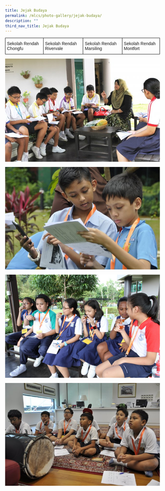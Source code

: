 ```yaml
---
title: Jejak Budaya
permalink: /mlcs/photo-gallery/jejak-budaya/
description: ""
third_nav_title: Jejak Budaya
---
```

<style type="text/css">
.tg  {border-collapse:collapse;border-spacing:0;}
.tg td{border-color:black;border-style:solid;border-width:1px;font-family:Arial, sans-serif;font-size:14px;
  overflow:hidden;padding:10px 5px;word-break:normal;}
.tg th{border-color:black;border-style:solid;border-width:1px;font-family:Arial, sans-serif;font-size:14px;
  font-weight:normal;overflow:hidden;padding:10px 5px;word-break:normal;}
.tg .tg-0lax{text-align:left;vertical-align:top}
</style>
<table class="tg">
<thead>
  <tr>
    <td class="tg-0lax">Sekolah Rendah Chongfu</td>
    <td class="tg-0lax">Sekolah Rendah Rivervale</td>
    <td class="tg-0lax">Sekolah Rendah Marsiling</td>
    <td class="tg-0lax">Sekolah Rendah Montfort</td>
  </tr>
</thead>
</table>

![Sekolah Rendah Chongfu](/images/sekolah-rendah-chongfu-(12).jpeg)

![Sekolah Rendah Rivervale](/images/sekolah-rendah-rivervale-(1).jpeg)

![Sekolah Rendah Marsiling](/images/sekolah-renah-marsiling-(1).jpeg)

![Sekolah Rendah Montfort](/images/sekolah-rendah-montfort-(1).jpeg)
